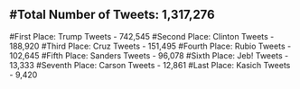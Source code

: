 #Total Number of Tweets: 1,317,276 
---
#First Place: Trump Tweets - 742,545
#Second Place: Clinton Tweets - 188,920
#Third Place: Cruz Tweets - 151,495
#Fourth Place: Rubio Tweets - 102,645
#Fifth Place: Sanders Tweets - 96,078
#Sixth Place: Jeb! Tweets - 13,333
#Seventh Place: Carson Tweets - 12,861
#Last Place: Kasich Tweets - 9,420
